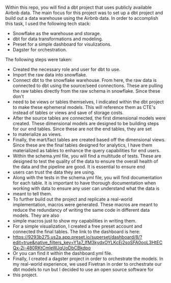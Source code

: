 Within this repo, you will find a dbt project that uses publicly available Airbnb data. The main focus for this project was to set up a dbt project and build out a data warehouse using the Airbnb data. In order to 
accomplish this task, I used the following tech stack:

- Snowflake as the warehouse and storage.
- dbt for data transformations and modeling.
- Preset for a simple dashboard for visulizations.
- Dagster for orchestration.

The following steps were taken:

- Created the necessary role and user for dbt to use.
- Import the raw data into snowflake.
- Connect dbt to the snowflake warehouse. From here, the raw data is connected to dbt using the source/seed connections. These are pulling the raw tables directly from the raw schema in snowflake. Since these don't
- need to be views or tables themselves, I indicated within the dbt project to make these ephemeral models. This will reference them as CTE's instead of tables or views and save of storage costs.
- After the source tables are connected, the first dimensional models were created. These dimensional models are designed to be building steps for our end tables. Since these are not the end tables, they are set
- to materialize as views.
- Finally, the mart/fact tables are created based off the dimensional views. Since these are the final tables designed for analytics, I have them materialized as tables to enhance the query capabilities for end users.
- Within the schema.yml file, you will find a multitude of tests. These are designed to test the quality of the data to ensure the overall health of the data and the pipeline are good. It is essential to ensure end
- users can trust the data they are using.
- Along with the tests in the schema.yml file, you will find documentation for each table. It is important to have thorough documentation when working with data to ensure any user can understand what the data is
- meant to tell them.
- To further build out the project and replicate a real-world implementation, macros were generated. These macros are meant to reduce the redundancy of writing the same code in different data models. They are also
- simple macros just to show my capabilities in writing them.
- For a simple visualization, I created a free preset account and connected the final tables. The link to the dashboard is here:
- https://9293b275.us2a.app.preset.io/superset/dashboard/8/?edit=true&native_filters_key=Y1a7_IfM3kydxOYLKcEj2soSFA0ooL3HtECQx-2i-480RKtCmleWJqUoDbCBkdpo
- Or you can find it within the dashboard.yml file.
- Finally, I created a dagster project in order to orchestrate the models. In my real-world experience, we used Fivetran in order to orchestrate our dbt models to run but I decided to use an open source software for
- this project.
